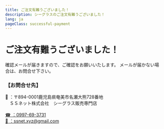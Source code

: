 ```yaml
---
title: ご注文有難うございました！
description: シーグラスのご注文有難うございました！
lang: ja
pageClass: successful-payment
---
```


# ご注文有難うございました！

確認メールが届きますので、ご確認をお願いいたします。
メールが届かない場合は、お問合せ下さい。

### 【お問合せ先】

<div class="button">
  <span class="icon">🏢</span>
  <span>：〒894-0001鹿児島県奄美市名瀬大熊728番地<br>　ＳＳネット株式会社　シーグラス販売専門店</span>
</div><br>

<a href="tel:0997-69-3731" class="button">
  <span class="icon">☎</span>
  <span>：0997-69-3731</span>
</a><br>

<a href="mailto:ssnet.xyz@gmail.com" class="button">
  <span class="icon">📧</span>
  <span>：ssnet.xyz@gmail.com</span>
</a>

